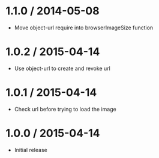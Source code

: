 1.1.0 / 2014-05-08
==================

  * Move object-url require into browserImageSize function

1.0.2 / 2015-04-14
==================

  * Use object-url to create and revoke url


1.0.1 / 2015-04-14
==================

  * Check url before trying to load the image


1.0.0 / 2015-04-14
==================

  * Initial release
